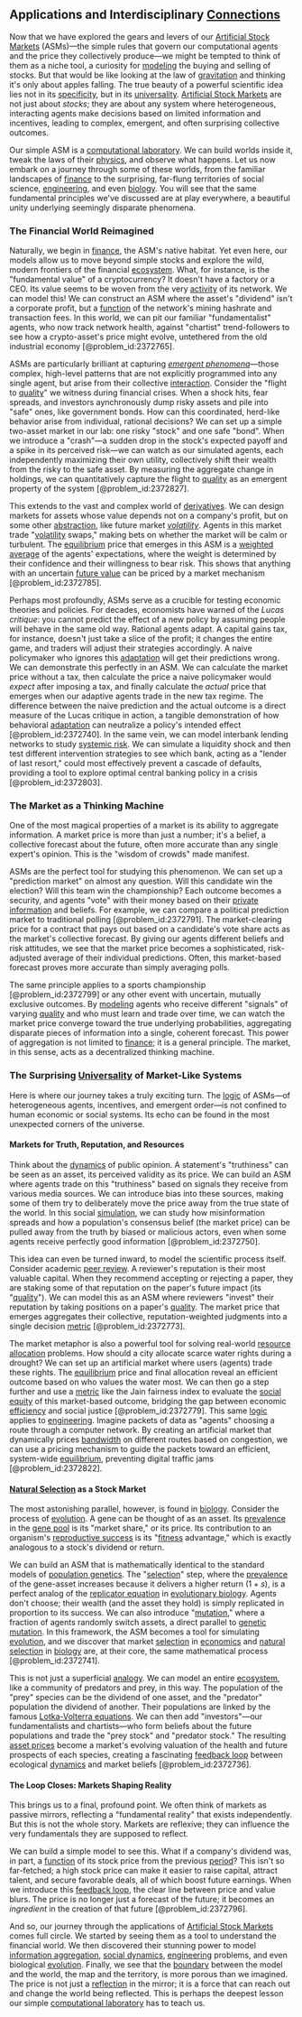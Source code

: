 ## Applications and Interdisciplinary [Connections](@article_id:193345)

Now that we have explored the gears and levers of our [Artificial Stock Markets](@article_id:142840) (ASMs)—the simple rules that govern our computational agents and the price they collectively produce—we might be tempted to think of them as a niche tool, a curiosity for [modeling](@article_id:268079) the buying and selling of stocks. But that would be like looking at the law of [gravitation](@article_id:189056) and thinking it's only about apples falling. The true beauty of a powerful scientific idea lies not in its [specificity](@article_id:197068), but in its [universality](@article_id:139254). [Artificial Stock Markets](@article_id:142840) are not just about *stocks*; they are about any system where heterogeneous, interacting agents make decisions based on limited information and incentives, leading to complex, emergent, and often surprising collective outcomes.

Our simple ASM is a [computational laboratory](@article_id:147235). We can build worlds inside it, tweak the laws of their [physics](@article_id:144980), and observe what happens. Let us now embark on a journey through some of these worlds, from the familiar landscapes of [finance](@article_id:144433) to the surprising, far-flung territories of social science, [engineering](@article_id:275179), and even [biology](@article_id:276078). You will see that the same fundamental principles we've discussed are at play everywhere, a beautiful unity underlying seemingly disparate phenomena.

### The Financial World Reimagined

Naturally, we begin in [finance](@article_id:144433), the ASM's native habitat. Yet even here, our models allow us to move beyond simple stocks and explore the wild, modern frontiers of the financial [ecosystem](@article_id:135973). What, for instance, is the "fundamental value" of a cryptocurrency? It doesn't have a factory or a CEO. Its value seems to be woven from the very [activity](@article_id:149888) of its network. We can model this! We can construct an ASM where the asset's "dividend" isn't a corporate profit, but a [function](@article_id:141001) of the network's mining hashrate and transaction fees. In this world, we can pit our familiar "fundamentalist" agents, who now track network health, against "chartist" trend-followers to see how a crypto-asset's price might evolve, untethered from the old industrial economy [@problem_id:2372765].

ASMs are particularly brilliant at capturing *[emergent phenomena](@article_id:144644)*—those complex, high-level patterns that are not explicitly programmed into any single agent, but arise from their collective [interaction](@article_id:275086). Consider the "flight to [quality](@article_id:138232)" we witness during financial crises. When a shock hits, fear spreads, and investors aynchronously dump risky assets and pile into "safe" ones, like government bonds. How can this coordinated, herd-like behavior arise from individual, rational decisions? We can set up a simple two-asset market in our lab: one risky "stock" and one safe "bond". When we introduce a "crash"—a sudden drop in the stock's expected payoff and a spike in its perceived risk—we can watch as our simulated agents, each independently maximizing their own utility, collectively shift their wealth from the risky to the safe asset. By measuring the aggregate change in holdings, we can quantitatively capture the flight to [quality](@article_id:138232) as an emergent property of the system [@problem_id:2372827].

This extends to the vast and complex world of [derivatives](@article_id:165970). We can design markets for assets whose value depends not on a company's profit, but on some other [abstraction](@article_id:180488), like future market *[volatility](@article_id:266358)*. Agents in this market trade "[volatility](@article_id:266358) swaps," making bets on whether the market will be calm or turbulent. The [equilibrium](@article_id:144554) price that emerges in this ASM is a [weighted average](@article_id:143343) of the agents' expectations, where the weight is determined by their confidence and their willingness to bear risk. This shows that anything with an uncertain [future value](@article_id:140524) can be priced by a market mechanism [@problem_id:2372785].

Perhaps most profoundly, ASMs serve as a crucible for testing economic theories and policies. For decades, economists have warned of the *Lucas critique*: you cannot predict the effect of a new policy by assuming people will behave in the same old way. Rational agents adapt. A capital gains tax, for instance, doesn't just take a slice of the profit; it changes the entire game, and traders will adjust their strategies accordingly. A naive policymaker who ignores this [adaptation](@article_id:154009) will get their predictions wrong. We can demonstrate this perfectly in an ASM. We can calculate the market price without a tax, then calculate the price a naive policymaker would *expect* after imposing a tax, and finally calculate the *actual* price that emerges when our adaptive agents trade in the new tax regime. The difference between the naive prediction and the actual outcome is a direct measure of the Lucas critique in action, a tangible demonstration of how behavioral [adaptation](@article_id:154009) can neutralize a policy's intended effect [@problem_id:2372740]. In the same vein, we can model interbank lending networks to study [systemic risk](@article_id:136203). We can simulate a liquidity shock and then test different intervention strategies to see which bank, acting as a "lender of last resort," could most effectively prevent a cascade of defaults, providing a tool to explore optimal central banking policy in a crisis [@problem_id:2372803].

### The Market as a Thinking Machine

One of the most magical properties of a market is its ability to aggregate information. A market price is more than just a number; it's a belief, a collective forecast about the future, often more accurate than any single expert's opinion. This is the "wisdom of crowds" made manifest.

ASMs are the perfect tool for studying this phenomenon. We can set up a "prediction market" on almost any question. Will this candidate win the election? Will this team win the championship? Each outcome becomes a security, and agents "vote" with their money based on their [private information](@article_id:146971) and beliefs. For example, we can compare a political prediction market to traditional polling [@problem_id:2372791]. The market-clearing price for a contract that pays out based on a candidate's vote share acts as the market's collective forecast. By giving our agents different beliefs and risk attitudes, we see that the market price becomes a sophisticated, risk-adjusted average of their individual predictions. Often, this market-based forecast proves more accurate than simply averaging polls.

The same principle applies to a sports championship [@problem_id:2372799] or any other event with uncertain, mutually exclusive outcomes. By [modeling](@article_id:268079) agents who receive different "signals" of varying [quality](@article_id:138232) and who must learn and trade over time, we can watch the market price converge toward the true underlying probabilities, aggregating disparate pieces of information into a single, coherent forecast. This power of aggregation is not limited to [finance](@article_id:144433); it is a general principle. The market, in this sense, acts as a decentralized thinking machine.

### The Surprising [Universality](@article_id:139254) of Market-Like Systems

Here is where our journey takes a truly exciting turn. The [logic](@article_id:266330) of ASMs—of heterogeneous agents, incentives, and emergent order—is not confined to human economic or social systems. Its echo can be found in the most unexpected corners of the universe.

#### Markets for Truth, Reputation, and Resources

Think about the [dynamics](@article_id:163910) of public opinion. A statement's "truthiness" can be seen as an asset, its perceived validity as its price. We can build an ASM where agents trade on this "truthiness" based on signals they receive from various media sources. We can introduce bias into these sources, making some of them try to deliberately move the price away from the true state of the world. In this social [simulation](@article_id:140361), we can study how misinformation spreads and how a population's consensus belief (the market price) can be pulled away from the truth by biased or malicious actors, even when some agents receive perfectly good information [@problem_id:2372750].

This idea can even be turned inward, to model the scientific process itself. Consider academic [peer review](@article_id:139000). A reviewer's reputation is their most valuable capital. When they recommend accepting or rejecting a paper, they are staking some of that reputation on the paper's future impact (its "[quality](@article_id:138232)"). We can model this as an ASM where reviewers "invest" their reputation by taking positions on a paper's [quality](@article_id:138232). The market price that emerges aggregates their collective, reputation-weighted judgments into a single decision [metric](@article_id:274372) [@problem_id:2372773].

The market metaphor is also a powerful tool for solving real-world [resource allocation](@article_id:267654) problems. How should a city allocate scarce water rights during a drought? We can set up an artificial market where users (agents) trade these rights. The [equilibrium](@article_id:144554) price and final allocation reveal an efficient outcome based on who values the water most. We can then go a step further and use a [metric](@article_id:274372) like the Jain fairness index to evaluate the [social equity](@article_id:201087) of this market-based outcome, bridging the gap between economic [efficiency](@article_id:165255) and social justice [@problem_id:2372779]. This same [logic](@article_id:266330) applies to [engineering](@article_id:275179). Imagine packets of data as "agents" choosing a route through a computer network. By creating an artificial market that dynamically prices [bandwidth](@article_id:157435) on different routes based on congestion, we can use a pricing mechanism to guide the packets toward an efficient, system-wide [equilibrium](@article_id:144554), preventing digital traffic jams [@problem_id:2372822].

#### [Natural Selection](@article_id:140563) as a Stock Market

The most astonishing parallel, however, is found in [biology](@article_id:276078). Consider the process of [evolution](@article_id:143283). A gene can be thought of as an asset. Its [prevalence](@article_id:167763) in the [gene pool](@article_id:267463) is its "market share," or its price. Its contribution to an organism's [reproductive success](@article_id:166218) is its "[fitness](@article_id:154217) advantage," which is exactly analogous to a stock's dividend or return.

We can build an ASM that is mathematically identical to the standard models of [population genetics](@article_id:145850). The "[selection](@article_id:198487)" step, where the [prevalence](@article_id:167763) of the gene-asset increases because it delivers a higher return ($1+s$), is a perfect analog of the [replicator equation](@article_id:197701) in [evolutionary biology](@article_id:144986). Agents don't choose; their wealth (and the asset they hold) is simply replicated in proportion to its success. We can also introduce "[mutation](@article_id:264378)," where a fraction of agents randomly switch assets, a direct parallel to [genetic mutation](@article_id:165975). In this framework, the ASM becomes a tool for simulating [evolution](@article_id:143283), and we discover that market [selection](@article_id:198487) in [economics](@article_id:271560) and [natural selection](@article_id:140563) in [biology](@article_id:276078) are, at their core, the same mathematical process [@problem_id:2372741].

This is not just a superficial [analogy](@article_id:149240). We can model an entire [ecosystem](@article_id:135973), like a community of predators and prey, in this way. The population of the "prey" species can be the dividend of one asset, and the "predator" population the dividend of another. Their populations are linked by the famous [Lotka-Volterra equations](@article_id:270332). We can then add "investors"—our fundamentalists and chartists—who form beliefs about the future populations and trade the "prey stock" and "predator stock." The resulting [asset prices](@article_id:171477) become a market's evolving valuation of the health and future prospects of each species, creating a fascinating [feedback loop](@article_id:273042) between ecological [dynamics](@article_id:163910) and market beliefs [@problem_id:2372736].

#### The Loop Closes: Markets Shaping Reality

This brings us to a final, profound point. We often think of markets as passive mirrors, reflecting a "fundamental reality" that exists independently. But this is not the whole story. Markets are reflexive; they can influence the very fundamentals they are supposed to reflect.

We can build a simple model to see this. What if a company's dividend was, in part, a [function](@article_id:141001) of its stock price from the previous [period](@article_id:169165)? This isn't so far-fetched; a high stock price can make it easier to raise capital, attract talent, and secure favorable deals, all of which boost future earnings. When we introduce this [feedback loop](@article_id:273042), the clear line between price and value blurs. The price is no longer just a forecast of the future; it becomes an *ingredient* in the creation of that future [@problem_id:2372796].

And so, our journey through the applications of [Artificial Stock Markets](@article_id:142840) comes full circle. We started by seeing them as a tool to understand the financial world. We then discovered their stunning power to model [information aggregation](@article_id:137094), [social dynamics](@article_id:143804), [engineering](@article_id:275179) problems, and even biological [evolution](@article_id:143283). Finally, we see that the [boundary](@article_id:158527) between the model and the world, the map and the territory, is more porous than we imagined. The price is not just a [reflection](@article_id:161616) in the mirror; it is a force that can reach out and change the world being reflected. This is perhaps the deepest lesson our simple [computational laboratory](@article_id:147235) has to teach us.